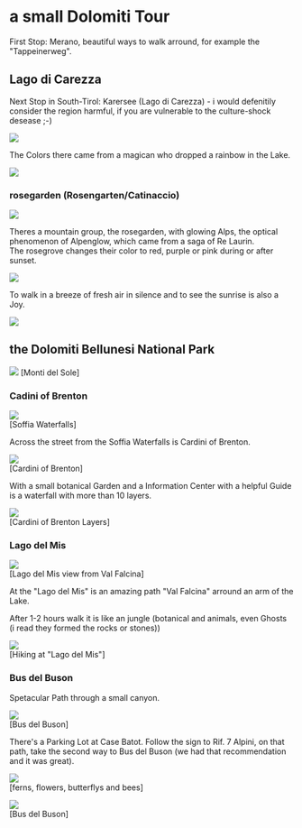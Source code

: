 

# a small Dolomiti Tour


First Stop: Merano, beautiful ways to walk arround, for example the "Tappeinerweg".  

## Lago di Carezza

Next Stop in South-Tirol: Karersee (Lago di Carezza) - i would defenitily consider the region harmful, if you are vulnerable to the culture-shock desease ;-)

![](/images/dolomiti-carezza-52.JPG)

The Colors there came from a magican who dropped a rainbow in the Lake. 

![](/images/carezza-DSC_0083.JPG)

### rosegarden (Rosengarten/Catinaccio)

![](/images/dolomiti-rosengarten-117.JPG)

Theres a mountain group, the rosegarden, with glowing Alps, the optical phenomenon of Alpenglow, which came from a saga of Re Laurin.  
The rosegrove changes their color to red, purple or pink during or after sunset.

![](/images/dolomiti-latemar_0072.JPG)

To walk in a breeze of fresh air in silence and to see the sunrise is also a Joy.

![](/images/dolomiti-sunrise.JPG)   


## the Dolomiti Bellunesi National Park

![](/images/dolomiti-monti-del-sole.JPG)
[Monti del Sole]   


### Cadini of Brenton

![](/images/dolomiti-soffia-0006.JPG)  
[Soffia Waterfalls]  
 

Across the street from the Soffia Waterfalls is Cardini of Brenton.

![](/images/cadini-of-brenton_0017.JPG)  
[Cardini of Brenton]  

With a small botanical Garden and a  Information Center with a helpful Guide is a waterfall with more than 10 layers. 

![](/images/cadini-of-brenton_2_0036.JPG)  
[Cardini of Brenton Layers]  



### Lago del Mis

![](/images/dolomiti-lago-del-mis.JPG)  
[Lago del Mis view from Val Falcina]   


At the "Lago del Mis" is an amazing path "Val Falcina" arround an arm of the Lake.

After 1-2 hours walk it is like an jungle (botanical and animals, even Ghosts (i read they formed the rocks or stones))

![](/images/dolomitit-torrente-burt-ghosts.JPG)  
[Hiking at "Lago del Mis"]  

### Bus del Buson

Spetacular Path through a small canyon. 

![](/images/dolomitit-busson.JPG)  
[Bus del Buson]  

There's a Parking Lot at Case Batot. Follow the sign to Rif. 7 Alpini, on that path, take the second way to Bus del Buson (we had that recommendation and it was great).   

![](/images/dolomitit-bee.JPG)  
[ferns, flowers, butterflys and bees]  


![](/images/dolomitit-busson2.JPG)   
[Bus del Buson]  

